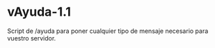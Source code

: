 # vAyuda-1.1
Script de /ayuda para poner cualquier tipo de mensaje necesario para vuestro servidor.
